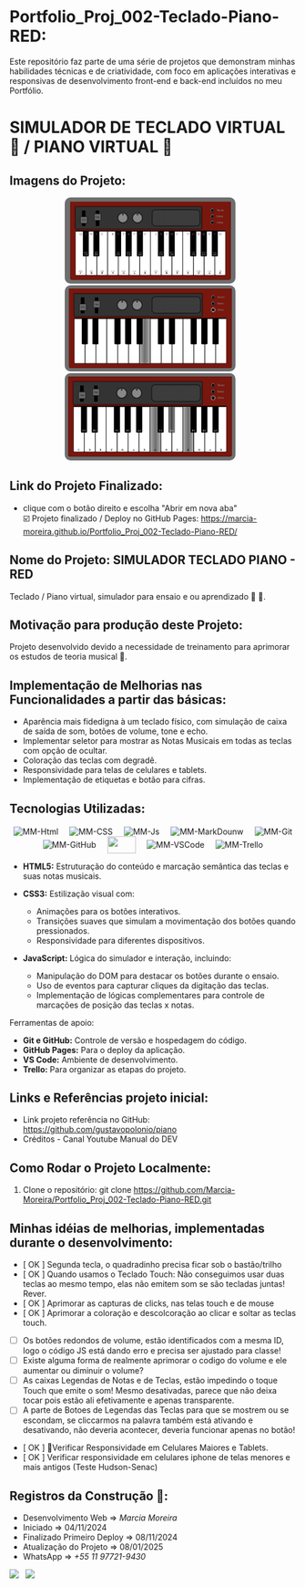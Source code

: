 # Portfolio_Proj_002-Teclado-Piano-RED:

Este repositório faz parte de uma série de projetos que demonstram minhas habilidades técnicas e de criatividade, com foco em aplicações interativas e responsivas de desenvolvimento front-end e back-end incluídos no meu Portfólio.

# SIMULADOR DE TECLADO VIRTUAL 🎹 / PIANO VIRTUAL 🎹

## Imagens do Projeto:
<!-- style="display: flex; justify-content: center; text-align: center; gap: 20px;" -->
<div style="display: inline_block" align="center">
   <img src="./img-readme/img-simulador-teclado_1.png" alt="Captura de Tela 1" width="300" style="margin-right: 10px; border-radius: 10px;">
   
   <img src="./img-readme/img-simulador-teclado_2.png" alt="Captura de Tela 2" width="300" style="margin-right: 10px; border-radius: 10px;">
   
   <img src="./img-readme/img-simulador-teclado_3.png" alt="Captura de Tela 3" width="300" style="margin-right: 10px; border-radius: 10px;">
</div>

## Link do Projeto Finalizado:
* clique com o botão direito e escolha "Abrir em nova aba"  
☑️ Projeto finalizado / Deploy no GitHub Pages: https://marcia-moreira.github.io/Portfolio_Proj_002-Teclado-Piano-RED/

## Nome do Projeto: SIMULADOR TECLADO PIANO - RED
Teclado / Piano virtual, simulador para ensaio e ou aprendizado 🎹 🎼.

## Motivação para produção deste Projeto:
Projeto desenvolvido devido a necessidade de treinamento para aprimorar os estudos de teoria musical 🎼.

## Implementação de Melhorias nas Funcionalidades a partir das básicas:

- Aparência mais fidedigna à um teclado físico, com simulação de caixa de saída de som, botões de volume, tone e echo.
- Implementar seletor para mostrar as Notas Musicais em todas as teclas com opção de ocultar.
- Coloração  das teclas com degradê.
- Responsividade para telas de celulares e tablets.
- Implementação de etiquetas e botão para cifras.

## Tecnologias Utilizadas:
<!-- https://devicon.dev/ -->
<div style="display: inline_block" align="center">
    <img align="center" alt="MM-Html" height="30" width="30" src="https://cdn.jsdelivr.net/gh/devicons/devicon/icons/html5/html5-plain-wordmark.svg">
    &nbsp;&nbsp;&nbsp;
    <img align="center" alt="MM-CSS" height="30" width="30" src="https://cdn.jsdelivr.net/gh/devicons/devicon/icons/css3/css3-plain-wordmark.svg">
    &nbsp;&nbsp;&nbsp;
    <img align="center" alt="MM-Js" height="30" width="30" src="https://cdn.jsdelivr.net/gh/devicons/devicon/icons/javascript/javascript-original.svg">
    &nbsp;&nbsp;&nbsp;
    <img align="center" alt="MM-MarkDounw" height="30" width="30" src="https://cdn.jsdelivr.net/gh/devicons/devicon/icons/markdown/markdown-original.svg">
    &nbsp;&nbsp;&nbsp;
    <img align="center" alt="MM-Git" height="30" width="30" src="https://cdn.jsdelivr.net/gh/devicons/devicon/icons/git/git-plain-wordmark.svg">
    &nbsp;&nbsp;&nbsp;
    <img align="center" alt="MM-GitHub" height="30" width="30" src="https://cdn.jsdelivr.net/gh/devicons/devicon/icons/github/github-original-wordmark.svg">
    &nbsp;&nbsp;&nbsp;
    <!-- <img align="center" alt="MM-GitHubPage" height="20" width="30" src=""> -->
    <a href="https://marcia-moreira.github.io/Challange_01-WoMakersCode-Intro_Star_Wars_MM/" alt="Minha_Pagina" target="_blank"><img align="center" height="30" width="50" src="https://img.shields.io/badge/github%20pages-121013?style=for-the-badge&logo=github&logoColor=white" target="_blank"></a>
    &nbsp;&nbsp;&nbsp;
    <img align="center" alt="MM-VSCode" height="30" width="30" src="https://cdn.jsdelivr.net/gh/devicons/devicon@latest/icons/vscode/vscode-original-wordmark.svg">    
    &nbsp;&nbsp;&nbsp;
    <img align="center" alt="MM-Trello" height="35" width="35" src="https://cdn.jsdelivr.net/gh/devicons/devicon/icons/trello/trello-plain-wordmark.svg">
    &nbsp;&nbsp;&nbsp;
</div>

- **HTML5:** Estruturação do conteúdo e marcação semântica das teclas e suas notas musicais.

- **CSS3:** Estilização visual com:
  - Animações para os botões interativos.
  - Transições suaves que simulam a movimentação dos botões quando pressionados.
  - Responsividade para diferentes dispositivos.

- **JavaScript:** Lógica do simulador e interação, incluindo:
  - Manipulação do DOM para destacar os botões durante o ensaio.
  - Uso de eventos para capturar cliques da digitação das teclas.
  - Implementação de lógicas complementares para controle de marcações de posição das teclas  x notas.

Ferramentas de apoio:
- **Git e GitHub:** Controle de versão e hospedagem do código.
- **GitHub Pages:** Para o deploy da aplicação.
- **VS Code:** Ambiente de desenvolvimento.
- **Trello:** Para organizar as etapas do projeto.

## Links e Referências  projeto inicial:
- Link projeto referência no GitHub: https://github.com/gustavopolonio/piano
- Créditos - Canal Youtube Manual do DEV

## Como Rodar o Projeto Localmente:
1. Clone o repositório:
   git clone https://github.com/Marcia-Moreira/Portfolio_Proj_002-Teclado-Piano-RED.git

## Minhas idéias de melhorias, implementadas durante o desenvolvimento:
- [ OK ] Segunda tecla, o quadradinho precisa ficar sob o bastão/trilho
- [ OK ] Quando usamos o Teclado Touch: Não conseguimos usar duas teclas ao mesmo tempo, elas não emitem som se são tecladas juntas! Rever.
- [ OK ] Aprimorar as capturas de clicks, nas telas touch e de mouse
- [ OK ] Aprimorar a coloração e descolcoração ao clicar e soltar as teclas touch.
- [    ] Os botões redondos de volume, estão identificados com a mesma ID, logo o código JS está dando erro e precisa ser ajustado para classe!
- [    ] Existe alguma forma de realmente aprimorar o codigo do volume e ele aumentar ou diminuir o volume?
- [    ] As caixas Legendas de Notas e de Teclas, estão impedindo o toque Touch que emite o som! Mesmo desativadas, parece que não deixa tocar pois estão ali efetivamente e apenas transparente.
- [    ] A parte de Botoes de Legendas das Teclas para que se mostrem ou se escondam, se cliccarmos na palavra também está ativando e desativando, não deveria acontecer, deveria funcionar apenas no botão!
- [ OK ] 🤳Verificar Responsividade em Celulares Maiores e Tablets.
- [ OK ] Verificar responsividade em celulares iphone de telas menores e mais antigos (Teste Hudson-Senac)

## Registros da Construção 🧱:
- Desenvolvimento Web => *Marcia Moreira*
- Iniciado => 04/11/2024
- Finalizado Primeiro Deploy => 08/11/2024
- Atualização do Projeto => 08/01/2025
- WhatsApp => *+55 11 97721-9430*
<div style="display: inline_block">
    <!-- WhatsApp -->
    <a href="https://wa.me/5511977219430" alt="Meu_WhatsApp" target="_blank"><img src="https://img.shields.io/badge/WhatsApp-25D366?style=for-the-badge&logo=whatsapp&logoColor=white" target="_blank"></a> &nbsp;
    <!-- Linkedin -->
    <a href="https://www.linkedin.com/in/idmarciamoreira/" target="_blank"><img src="https://img.shields.io/badge/linkedin-%230077B5.svg?style=for-the-badge&logo=linkedin&logoColor=white" target="_blank"></a> &nbsp;
</div>

##
